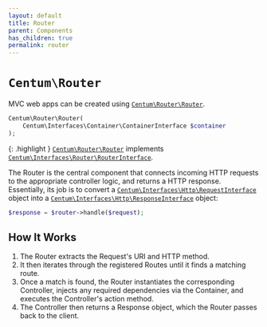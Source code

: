 ```yaml
---
layout: default
title: Router
parent: Components
has_children: true
permalink: router
---
```




# `Centum\Router`

MVC web apps can be created using [`Centum\Router\Router`](https://github.com/SidRoberts/centum/blob/main/src/Router/Router.php).

```php
Centum\Router\Router(
    Centum\Interfaces\Container\ContainerInterface $container
);
```

{: .highlight }
[`Centum\Router\Router`](https://github.com/SidRoberts/centum/blob/main/src/Router/Router.php) implements [`Centum\Interfaces\Router\RouterInterface`](https://github.com/SidRoberts/centum/blob/main/src/Interfaces/Router/RouterInterface.php).

The Router is the central component that connects incoming HTTP requests to the appropriate controller logic, and returns a HTTP response.
Essentially, its job is to convert a [`Centum\Interfaces\Http\RequestInterface`](https://github.com/SidRoberts/centum/blob/main/src/Interfaces/Http/RequestInterface.php) object into a [`Centum\Interfaces\Http\ResponseInterface`](https://github.com/SidRoberts/centum/blob/main/src/Interfaces/Http/ResponseInterface.php) object:

```php
$response = $router->handle($request);
```



## How It Works

1. The Router extracts the Request's URI and HTTP method.
2. It then iterates through the registered Routes until it finds a matching route.
3. Once a match is found, the Router instantiates the corresponding Controller, injects any required dependencies via the Container, and executes the Controller's action method.
4. The Controller then returns a Response object, which the Router passes back to the client.
